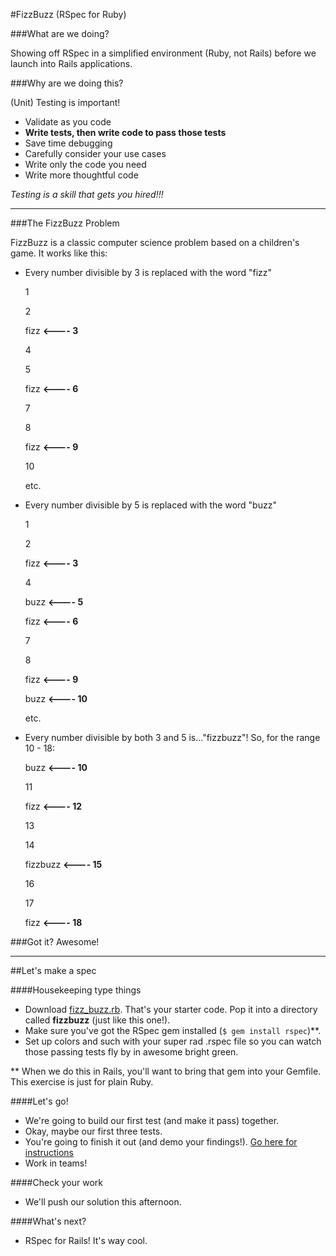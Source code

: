 #FizzBuzz (RSpec for Ruby)

###What are we doing?

Showing off RSpec in a simplified environment (Ruby, not Rails) before we launch into Rails applications.

###Why are we doing this?

(Unit) Testing is important!

- Validate as you code
- **Write tests, then write code to pass those tests**
- Save time debugging
- Carefully consider your use cases
- Write only the code you need
- Write more thoughtful code

*Testing is a skill that gets you hired!!!*

--------------

###The FizzBuzz Problem

FizzBuzz is a classic computer science problem based on a children's game. It works like this:

- Every number divisible by 3 is replaced with the word "fizz"

	1
	
	2
	
	fizz **<---- 3**
	
	4
	
	5
	
	fizz **<---- 6**
	
	7
	
	8
	
	fizz **<---- 9** 
	
	10
	 
	etc.
	
	
- Every number divisible by 5 is replaced with the word "buzz"

	1
	
	2
	
	fizz **<---- 3**
	
	4
	
	buzz **<---- 5**
	
	fizz **<---- 6**
	
	7
	
	8
	
	fizz **<---- 9** 
	
	buzz **<---- 10** 
	 
	etc.
	
	
- Every number divisible by both 3 and 5 is…"fizzbuzz"!
	So, for the range 10 - 18:

	buzz **<---- 10**
	
	11
	
	fizz **<---- 12**
	
	13
	
	14
	
	fizzbuzz **<---- 15**
	
	16
	
	17
	
	fizz **<---- 18**
	
	
	
###Got it? Awesome!

--------------
	 
##Let's make a spec

####Housekeeping type things
- Download [fizz_buzz.rb](https://github.com/ga-students/WDI_LA_7-8/blob/master/04-week/fizzbuzz/fizz_buzz.rb). That's your starter code. Pop it into a directory called **fizzbuzz** (just like this one!).
- Make sure you've got the RSpec gem installed (```$ gem install rspec```)**.
- Set up colors and such with your super rad .rspec file so you can watch those passing tests fly by in awesome bright green.

** When we do this in Rails, you'll want to bring that gem into your Gemfile. This exercise is just for plain Ruby.


####Let's go!
- We're going to build our first test (and make it pass) together.
- Okay, maybe our first three tests.
- You're going to finish it out (and demo your findings!). [Go here for instructions](https://github.com/ga-students/WDI_LA_7-8/blob/master/04-week/fizzbuzz/fizz_buzz_ruby_lab.md)
- Work in teams!

####Check your work

- We'll push our solution this afternoon.

####What's next?

- RSpec for Rails! It's way cool.


	
